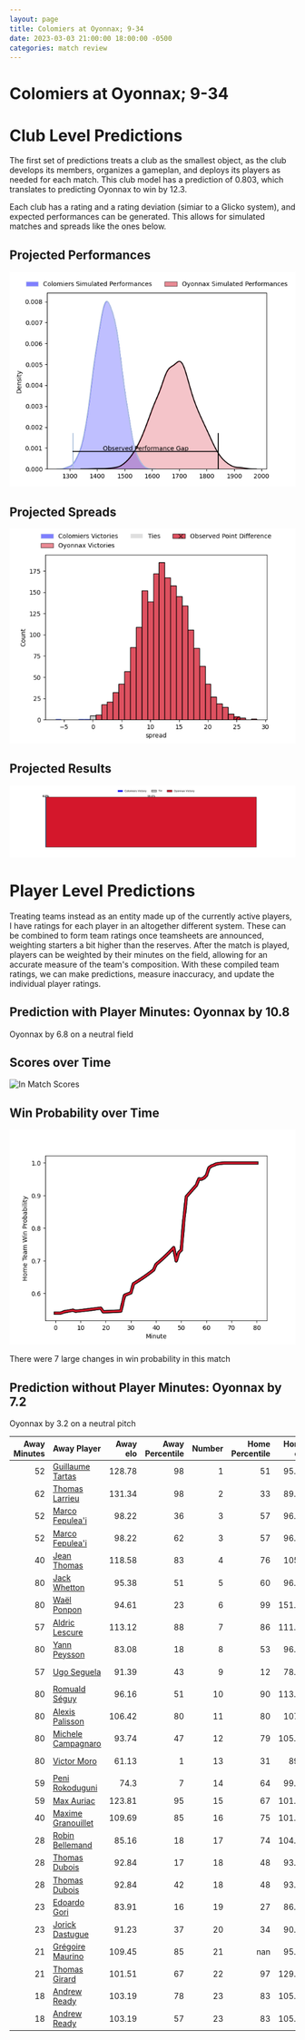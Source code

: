 ```yaml
---  
layout: page  
title: Colomiers at Oyonnax; 9-34  
date: 2023-03-03 21:00:00 18:00:00 -0500  
categories: match review  
---
```

# Colomiers at Oyonnax; 9-34

# Club Level Predictions


The first set of predictions treats a club as the smallest object, as the club develops its members, organizes a gameplan, and deploys its players as needed for each match. This club model has a prediction of 0.803, which translates to predicting Oyonnax to win by 12.3.

Each club has a rating and a rating deviation (simiar to a Glicko system), and expected performances can be generated. This allows for simulated matches and spreads like the ones below.
## Projected Performances


![Projected Performances](plots/performances_2023-03-03-Oyonnax-Colomiers.png)
## Projected Spreads


![Projected Spreads](plots/spreads_2023-03-03-Oyonnax-Colomiers.png)
## Projected Results


![Projected Results](plots/resultbar_2023-03-03-Oyonnax-Colomiers.png)
# Player Level Predictions


Treating teams instead as an entity made up of the currently active players, I have ratings for each player in an altogether different system. These can be combined to form team ratings once teamsheets are announced, weighting starters a bit higher than the reserves. After the match is played, players can be weighted by their minutes on the field, allowing for an accurate measure of the team's composition. With these compiled team ratings, we can make predictions, measure inaccuracy, and update the individual player ratings.
## Prediction with Player Minutes: Oyonnax by 10.8


Oyonnax by 6.8 on a neutral field
## Scores over Time


![In Match Scores](plots/recap_scores_2023-03-03-Oyonnax-Colomiers.png)
## Win Probability over Time


![In Match Predictions](plots/recap_prob_2023-03-03-Oyonnax-Colomiers.png)

There were 7 large changes in win probability in this match
## Prediction without Player Minutes: Oyonnax by 7.2


Oyonnax by 3.2 on a neutral pitch



|   Away Minutes | Away Player                                                         |   Away elo |   Away Percentile |   Number |   Home Percentile |   Home elo | Home Player                                                           |   Home Minutes |
|---------------:|:--------------------------------------------------------------------|-----------:|------------------:|---------:|------------------:|-----------:|:----------------------------------------------------------------------|---------------:|
|             52 | [Guillaume Tartas](..//playerfiles//GuillaumeTartas_cleaned.md)     |     128.78 |                98 |        1 |                51 |      95.11 | [Tommy Raynaud](..//playerfiles//TommyRaynaud_cleaned.md)             |             64 |
|             62 | [Thomas Larrieu](..//playerfiles//ThomasLarrieu_cleaned.md)         |     131.34 |                98 |        2 |                33 |      89.54 | [Teddy Durand](..//playerfiles//TeddyDurand_cleaned.md)               |             49 |
|             52 | [Marco Fepulea'i](..//playerfiles//MarcoFepulea'i_cleaned.md)       |      98.22 |                36 |        3 |                57 |      96.83 | [Thomas Laclayat](..//playerfiles//ThomasLaclayat_cleaned.md)         |             49 |
|             52 | [Marco Fepulea'i](..//playerfiles//MarcoFepulea'i_cleaned.md)       |      98.22 |                62 |        3 |                57 |      96.83 | [Thomas Laclayat](..//playerfiles//ThomasLaclayat_cleaned.md)         |             49 |
|             40 | [Jean Thomas](..//playerfiles//JeanThomas_cleaned.md)               |     118.58 |                83 |        4 |                76 |     105.1  | [Phoenix Battye](..//playerfiles//PhoenixBattye_cleaned.md)           |             62 |
|             80 | [Jack Whetton](..//playerfiles//JackWhetton_cleaned.md)             |      95.38 |                51 |        5 |                60 |      96.85 | [Hugo Fabregue](..//playerfiles//HugoFabregue_cleaned.md)             |             49 |
|             80 | [Waël Ponpon](..//playerfiles//WaëlPonpon_cleaned.md)               |      94.61 |                23 |        6 |                99 |     151.79 | [Kevin Lebreton](..//playerfiles//KevinLebreton_cleaned.md)           |             80 |
|             57 | [Aldric Lescure](..//playerfiles//AldricLescure_cleaned.md)         |     113.12 |                88 |        7 |                86 |     111.51 | [Loïc Credoz](..//playerfiles//LoïcCredoz_cleaned.md)                 |             58 |
|             80 | [Yann Peysson](..//playerfiles//YannPeysson_cleaned.md)             |      83.08 |                18 |        8 |                53 |      96.24 | [Rory Grice](..//playerfiles//RoryGrice_cleaned.md)                   |             80 |
|             57 | [Ugo Seguela](..//playerfiles//UgoSeguela_cleaned.md)               |      91.39 |                43 |        9 |                12 |      78.44 | [Ilan El Khattabi](..//playerfiles//IlanElKhattabi_cleaned.md)        |             68 |
|             80 | [Romuald Séguy](..//playerfiles//RomualdSéguy_cleaned.md)           |      96.16 |                51 |       10 |                90 |     113.72 | [Justin Bouraux](..//playerfiles//JustinBouraux_cleaned.md)           |             80 |
|             80 | [Alexis Palisson](..//playerfiles//AlexisPalisson_cleaned.md)       |     106.42 |                80 |       11 |                80 |     107.7  | [Aurelien Callandret](..//playerfiles//AurelienCallandret_cleaned.md) |             80 |
|             80 | [Michele Campagnaro](..//playerfiles//MicheleCampagnaro_cleaned.md) |      93.74 |                47 |       12 |                79 |     105.74 | [Théo Millet](..//playerfiles//ThéoMillet_cleaned.md)                 |             80 |
|             80 | [Victor Moro](..//playerfiles//VictorMoro_cleaned.md)               |      61.13 |                 1 |       13 |                31 |      89.1  | [Florian Vialelle](..//playerfiles//FlorianVialelle_cleaned.md)       |             80 |
|             59 | [Peni Rokoduguni](..//playerfiles//PeniRokoduguni_cleaned.md)       |      74.3  |                 7 |       14 |                64 |      99.55 | [Joe Ravouvou](..//playerfiles//JoeRavouvou_cleaned.md)               |             64 |
|             59 | [Max Auriac](..//playerfiles//MaxAuriac_cleaned.md)                 |     123.81 |                95 |       15 |                67 |     101.93 | [Tony Ensor](..//playerfiles//TonyEnsor_cleaned.md)                   |             80 |
|             40 | [Maxime Granouillet](..//playerfiles//MaximeGranouillet_cleaned.md) |     109.69 |                85 |       16 |                75 |     101.81 | [Thibault Berthaud](..//playerfiles//ThibaultBerthaud_cleaned.md)     |             31 |
|             28 | [Robin Bellemand](..//playerfiles//RobinBellemand_cleaned.md)       |      85.16 |                18 |       17 |                74 |     104.27 | [Steve Mafi](..//playerfiles//SteveMafi_cleaned.md)                   |             31 |
|             28 | [Thomas Dubois](..//playerfiles//ThomasDubois_cleaned.md)           |      92.84 |                17 |       18 |                48 |      93.37 | [Manu Leiataua](..//playerfiles//ManuLeiataua_cleaned.md)             |             31 |
|             28 | [Thomas Dubois](..//playerfiles//ThomasDubois_cleaned.md)           |      92.84 |                42 |       18 |                48 |      93.37 | [Manu Leiataua](..//playerfiles//ManuLeiataua_cleaned.md)             |             31 |
|             23 | [Edoardo Gori](..//playerfiles//EdoardoGori_cleaned.md)             |      83.91 |                16 |       19 |                27 |      86.66 | [Luke Hamilton](..//playerfiles//LukeHamilton_cleaned.md)             |             22 |
|             23 | [Jorick Dastugue](..//playerfiles//JorickDastugue_cleaned.md)       |      91.23 |                37 |       20 |                34 |      90.48 | [Victor Lebas](..//playerfiles//VictorLebas_cleaned.md)               |             18 |
|             21 | [Grégoire Maurino](..//playerfiles//GrégoireMaurino_cleaned.md)     |     109.45 |                85 |       21 |               nan |      95.12 | [Irakli Mirtskhulava](..//playerfiles//IrakliMirtskhulava_cleaned.md) |             16 |
|             21 | [Thomas Girard](..//playerfiles//ThomasGirard_cleaned.md)           |     101.51 |                67 |       22 |                97 |     129.53 | [Jules Soulan](..//playerfiles//JulesSoulan_cleaned.md)               |             16 |
|             18 | [Andrew Ready](..//playerfiles//AndrewReady_cleaned.md)             |     103.19 |                78 |       23 |                83 |     105.84 | [Yvan David](..//playerfiles//YvanDavid_cleaned.md)                   |             12 |
|             18 | [Andrew Ready](..//playerfiles//AndrewReady_cleaned.md)             |     103.19 |                57 |       23 |                83 |     105.84 | [Yvan David](..//playerfiles//YvanDavid_cleaned.md)                   |             12 |

